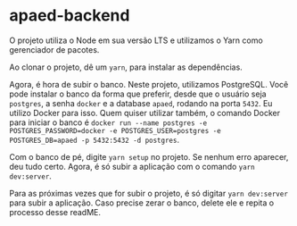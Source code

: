 # apaed-backend

O projeto utiliza o Node em sua versão LTS e utilizamos o Yarn como gerenciador de pacotes.

Ao clonar o projeto, dê um `yarn`, para instalar as dependências. 

Agora, é hora de subir o banco. Neste projeto, utilizamos PostgreSQL. Você pode instalar o banco da forma que preferir, 
desde que o usuário seja `postgres`, a senha `docker` e a database `apaed`, rodando na porta `5432`. Eu utilizo Docker para isso. Quem quiser utilizar também, 
o comando Docker para iniciar o banco é `docker run --name postgres -e POSTGRES_PASSWORD=docker -e POSTGRES_USER=postgres -e POSTGRES_DB=apaed -p 5432:5432 -d postgres`.

Com o banco de pé, digite `yarn setup` no projeto. Se nenhum erro aparecer, deu tudo certo. Agora, é só subir a aplicação com o comando `yarn dev:server`.

Para as próximas vezes que for subir o projeto, é só digitar `yarn dev:server` para subir a aplicação. Caso precise zerar o banco, delete ele e repita o processo desse readME.
